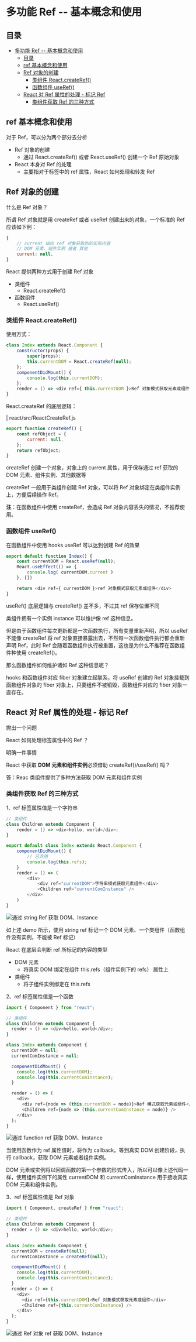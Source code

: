 # 多功能 Ref -- 基本概念和使用

## 目录

- [多功能 Ref -- 基本概念和使用](#多功能-ref----基本概念和使用)
  - [目录](#目录)
  - [ref 基本概念和使用](#ref-基本概念和使用)
  - [Ref 对象的创建](#ref-对象的创建)
    - [类组件 React.createRef()](#类组件-reactcreateref)
    - [函数组件 useRef()](#函数组件-useref)
  - [React 对 Ref 属性的处理 - 标记 Ref](#react-对-ref-属性的处理---标记-ref)
    - [类组件获取 Ref 的三种方式](#类组件获取-ref-的三种方式)

## ref 基本概念和使用

对于 Ref，可以分为两个部分去分析

- Ref 对象的创建
  - 通过 React.createRef() 或者 React.useRef() 创建一个 Ref 原始对象
- React 本身对 Ref 的处理
  - 主要指对于标签中的 ref 属性，React 如何处理和转发 Ref

## Ref 对象的创建

什么是 Ref 对象？

所谓 Ref 对象就是用 createRef 或者 useRef 创建出来的对象，一个标准的 Ref 应该如下例：

```javascript
{
    // current 指向 ref 对象获取到的实际内容
    // DOM 元素、组件实例 或者 其他
    current: null,
}
```

React 提供两种方式用于创建 Ref 对象

- 类组件
  - React.createRef()
- 函数组件
  - React.useRef()

### 类组件 React.createRef()

使用方式：

```javascript
class Index extends React.Component {
    constructor(props) {
        super(props);
        this.currentDOM = React.createRef(null);
    };
    componentDidMount() {
        console.log(this.currentDOM);
    };
    render = () => <div ref={ this.currentDOM }>Ref 对象模式获取元素或组件</div>;
}
```

React.createRef 的底层逻辑：

| react/src/ReactCreateRef.js

```javascript
export function createRef() {
    const refObject = {
        current: null,
    };
    return refObject;
}
```

createRef 创建一个对象，对象上的 current 属性，用于保存通过 ref 获取的 DOM 元素、组件实例、其他数据等

createRef 一般用于类组件创建 Ref 对象，可以将 Ref 对象绑定在类组件实例上，方便后续操作 Ref。

**注**：在函数组件中使用 createRef，会造成 Ref 对象内容丢失的情况，不推荐使用。

### 函数组件 useRef()

在函数组件中使用 hooks useRef 可以达到创建 Ref 的效果

```javascript
export default function Index() {
    const currentDOM = React.useRef(null);
    React.useEffect(() => {
        console.log( currentDOM.current )
    }, [])

    return <div ref={ currentDOM }>ref 对象模式获取元素或组件</div>
}
```

useRef() 底层逻辑与 createRef() 差不多，不过其 ref 保存位置不同

类组件拥有一个实例 instance 可以维护像 ref 这种信息。

但是由于函数组件每次更新都是一次函数执行，所有变量重新声明，所以 useRef 不能像 createRef 将 ref 对象直接暴露出去，不然每一次函数组件执行都会重新声明 Ref，此时 Ref 会随着函数组件执行被重置，这也是为什么不推荐在函数组件种使用 createRef()。

那么函数组件如何维护诸如 Ref 这种信息呢？

hooks 和函数组件对应 fiber 对象建立起联系，将 useRef 创建的 Ref 对象挂载到函数组件对象的 fiber 对象上，只要组件不被销毁，函数组件对应的 fiber 对象一直存在。

## React 对 Ref 属性的处理 - 标记 Ref

抛出一个问题

React 如何处理标签属性中的 Ref ？

明确一件事情

React 中获取 **DOM 元素和组件实例**必须借助 createRef()/useRef() 吗？

答：Reac 类组件提供了多种方法获取 DOM 元素和组件实例

### 类组件获取 Ref 的三种方式

1、ref 标签属性值是一个字符串

```javascript
// 类组件
class Children extends Component {
    render = () => <div>hello, world</div>;
}

export default class Index extends React.Component {
    componentDidMount() {
        // 已弃用
        console.log(this.refs);
    }
    render = () => (
        <div>
            <div ref="currentDOM">字符串模式获取元素组件</div>
            <Children ref="currentComInstance" />
        </div>
    )
}
```

![通过 string Ref 获取 DOM、Instance](../images/blog-notes/06_01-多功能%20Ref_通过%20string%20Ref%20获取DOM或Instance.png)

如上述 demo 所示，使用 string ref 标记一个 DOM 元素、一个类组件（函数组件没有实例，不能被 Ref 标记）

React 在底层会判断 ref 所标记的内容的类型

- DOM 元素
  - 将真实 DOM 绑定在组件 this.refs（组件实例下的 refs） 属性上
- 类组件
  - 将子组件实例绑定在 this.refs

2、ref 标签属性值是一个函数

```javascript
import { Component } from "react";

// 类组件
class Children extends Component {
  render = () => <div>hello, world</div>;
}

class Index extends Component {
  currentDOM = null;
  currentComInstance = null;

  componentDidMount() {
    console.log(this.currentDOM);
    console.log(this.currentComInstance);
  }

  render = () => (
    <div>
      <div ref={node => (this.currentDOM = node)}>Ref 模式获取元素或组件</div>
      <Children ref={node => (this.currentComInstance = node)} />
    </div>
  );
}

```

![通过 function ref 获取 DOM、Instance](../images/blog-notes/06_02-多功能%20Ref%20通过%20function%20Ref%20获取%20DOM%20或%20Instance.png)

当使用函数作为 ref 属性值时，将作为 callback。等到真实 DOM 创建阶段，执行 callback，获取 DOM 元素或者组件实例。

DOM 元素或实例将以回调函数的第一个参数的形式传入，所以可以像上述代码一样，使用组件实例下的属性 currentDOM 和 currentComInstance 用于接收真实 DOM 元素和组件实例。

3、ref 标签属性值是 Ref 对象

```javascript
import { Component, createRef } from "react";

// 类组件
class Children extends Component {
  render = () => <div>hello, world</div>;
}

class Index extends Component {
  currentDOM = createRef(null);
  currentComInstance = createRef(null);

  componentDidMount() {
    console.log(this.currentDOM);
    console.log(this.currentComInstance);
  }
  render = () => (
    <div>
      <div ref={this.currentDOM}>Ref 对象模式获取元素或组件</div>
      <Children ref={this.currentComInstance} />
    </div>
  );
}

```

![通过 Ref 对象 ref 获取 DOM、Instance](../images/blog-notes/06_03-多功能%20Ref%20通过%20Ref%20对象获取%20DOM%20或%20Instance.png)
